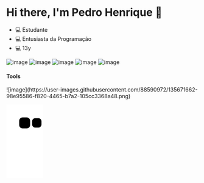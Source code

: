 <h1>Hi there, I'm Pedro Henrique 👋</h1>

- 💻 Estudante
- 💻 Entusiasta da Programação
- 💻 13y

![image](https://user-images.githubusercontent.com/88590972/132093288-0c83e39f-83e3-4490-819a-867c777a06b5.png)
![image](https://user-images.githubusercontent.com/88590972/132093303-90c29946-711d-420c-9e05-c450a066cf4c.png)
![image](https://user-images.githubusercontent.com/88590972/132093301-79012aae-3ebd-4097-a078-e4559b14a1d3.png)
![image](https://user-images.githubusercontent.com/88590972/135671494-d974254a-49c3-400b-9d41-5ef803386556.png)
![image](https://img.shields.io/badge/Python-14354C?style=for-the-badge&logo=python&logoColor=white)

<h4>Tools</h4>
![image](https://user-images.githubusercontent.com/88590972/135671662-98e95586-f820-4465-b7a2-105cc3368a48.png)



![Snake animation](https://github.com/rafaballerini/rafaballerini/raw/output/github-contribution-grid-snake.svg)
